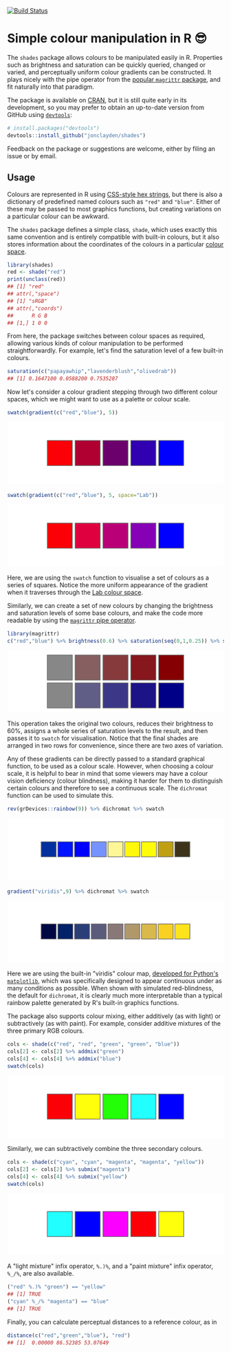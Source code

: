 

[![Build Status](https://travis-ci.org/jonclayden/shades.svg?branch=master)](https://travis-ci.org/jonclayden/shades)

# Simple colour manipulation in R 😎

The `shades` package allows colours to be manipulated easily in R. Properties such as brightness and saturation can be quickly queried, changed or varied, and perceptually uniform colour gradients can be constructed. It plays nicely with the pipe operator from the [popular `magrittr` package](https://github.com/smbache/magrittr), and fit naturally into that paradigm.

The package is available on [CRAN](https://cran.r-project.org/package=shades), but it is still quite early in its development, so you may prefer to obtain an up-to-date version from GitHub using [`devtools`](https://github.com/hadley/devtools):


```r
# install.packages("devtools")
devtools::install_github("jonclayden/shades")
```

Feedback on the package or suggestions are welcome, either by filing an issue or by email.

## Usage

Colours are represented in R using [CSS-style hex strings](https://en.wikipedia.org/wiki/Web_colors), but there is also a dictionary of predefined named colours such as `"red"` and `"blue"`. Either of these may be passed to most graphics functions, but creating variations on a particular colour can be awkward.

The `shades` package defines a simple class, `shade`, which uses exactly this same convention and is entirely compatible with built-in colours, but it also stores information about the coordinates of the colours in a particular [colour space](https://en.wikipedia.org/wiki/Color_space).


```r
library(shades)
red <- shade("red")
print(unclass(red))
## [1] "red"
## attr(,"space")
## [1] "sRGB"
## attr(,"coords")
##      R G B
## [1,] 1 0 0
```

From here, the package switches between colour spaces as required, allowing various kinds of colour manipulation to be performed straightforwardly. For example, let's find the saturation level of a few built-in colours.


```r
saturation(c("papayawhip","lavenderblush","olivedrab"))
## [1] 0.1647100 0.0588200 0.7535287
```

Now let's consider a colour gradient stepping through two different colour spaces, which we might want to use as a palette or colour scale.


```r
swatch(gradient(c("red","blue"), 5))
```

![plot of chunk gradients](tools/figures/gradients-1.png)

```r
swatch(gradient(c("red","blue"), 5, space="Lab"))
```

![plot of chunk gradients](tools/figures/gradients-2.png)

Here, we are using the `swatch` function to visualise a set of colours as a series of squares. Notice the more uniform appearance of the gradient when it traverses through the [Lab colour space](https://en.wikipedia.org/wiki/Lab_color_space).

Similarly, we can create a set of new colours by changing the brightness and saturation levels of some base colours, and make the code more readable by using the [`magrittr` pipe operator](https://github.com/smbache/magrittr).


```r
library(magrittr)
c("red","blue") %>% brightness(0.6) %>% saturation(seq(0,1,0.25)) %>% swatch
```

![plot of chunk saturation](tools/figures/saturation-1.png)

This operation takes the original two colours, reduces their brightness to 60%, assigns a whole series of saturation levels to the result, and then passes it to `swatch` for visualisation. Notice that the final shades are arranged in two rows for convenience, since there are two axes of variation.

Any of these gradients can be directly passed to a standard graphical function, to be used as a colour scale. However, when choosing a colour scale, it is helpful to bear in mind that some viewers may have a colour vision deficiency (colour blindness), making it harder for them to distinguish certain colours and therefore to see a continuous scale. The `dichromat` function can be used to simulate this.


```r
rev(grDevices::rainbow(9)) %>% dichromat %>% swatch
```

![plot of chunk dichromat](tools/figures/dichromat-1.png)

```r
gradient("viridis",9) %>% dichromat %>% swatch
```

![plot of chunk dichromat](tools/figures/dichromat-2.png)

Here we are using the built-in "viridis" colour map, [developed for Python's `matplotlib`](http://bids.github.io/colormap/), which was specifically designed to appear continuous under as many conditions as possible. When shown with simulated red-blindness, the default for `dichromat`, it is clearly much more interpretable than a typical rainbow palette generated by R's built-in graphics functions.

The package also supports colour mixing, either additively (as with light) or subtractively (as with paint). For example, consider additive mixtures of the three primary RGB colours.


```r
cols <- shade(c("red", "red", "green", "green", "blue"))
cols[2] <- cols[2] %>% addmix("green")
cols[4] <- cols[4] %>% addmix("blue")
swatch(cols)
```

![plot of chunk addmix](tools/figures/addmix-1.png)

Similarly, we can subtractively combine the three secondary colours.


```r
cols <- shade(c("cyan", "cyan", "magenta", "magenta", "yellow"))
cols[2] <- cols[2] %>% submix("magenta")
cols[4] <- cols[4] %>% submix("yellow")
swatch(cols)
```

![plot of chunk submix](tools/figures/submix-1.png)

A "light mixture" infix operator, `%.)%`, and a "paint mixture" infix operator, `%_/%`, are also available.


```r
("red" %.)% "green") == "yellow"
## [1] TRUE
("cyan" %_/% "magenta") == "blue"
## [1] TRUE
```

Finally, you can calculate perceptual distances to a reference colour, as in


```r
distance(c("red","green","blue"), "red")
## [1]  0.00000 86.52385 53.07649
```
